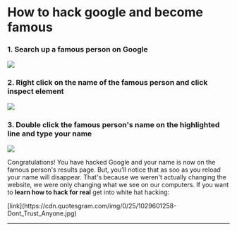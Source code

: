 # How to hack google and become famous
<h3> 1. Search up a famous person on Google </h3>
<img src = "https://cdn.searchenginejournal.com/wp-content/uploads/2019/06/google-new-desktop-design-760x400.png">
<h3> 2. Right click on the name of the famous person and click inspect element </h3>
<img src = "https://3fxtqy18kygf3on3bu39kh93-wpengine.netdna-ssl.com/wp-content/uploads/2020/04/How-to-inspect-element-on-Mac.png">
<h3> 3. Double click the famous person's name on the highlighted line and type your name </h3>
<img src = "https://iotvnaw69daj.i.optimole.com/w:870/h:400/q:mauto/rt:fill/g:ce/f:avif/https://wpshout.com/wp-content/uploads/2014/01/devtools-dom-inspector.png">
<p>Congratulations! You have hacked Google and your name is now on the famous person's results page. But, you'll notice that as soo as you reload your name will disappear. That's because we weren't actually changing the website, we were only changing what we see on our computers. If you want to <strong>learn how to hack for real</strong> get into white hat hacking:</p>
[link](https://cdn.quotesgram.com/img/0/25/1029601258-Dont_Trust_Anyone.jpg)
<hr/>
